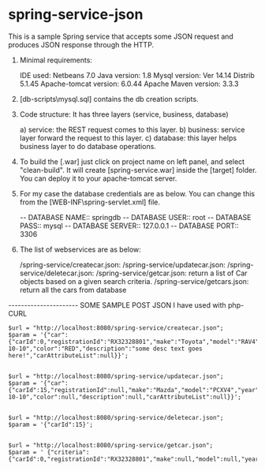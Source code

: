# spring-service-json
This is a sample Spring service that accepts some JSON request and produces JSON response through the HTTP.

1) Minimal requirements:

    IDE used: Netbeans 7.0
    Java version: 1.8
    Mysql version: Ver 14.14 Distrib 5.1.45
    Apache-tomcat version: 6.0.44
    Apache Maven version: 3.3.3


2) [db-scripts\mysql.sql] contains the db creation scripts.

3) Code structure: It has three layers (service, business, database)

    a) service: the REST request comes to this layer.
    b) business: service layer forward the request to this layer.
    c) database: this layer helps business layer to do database operations.
    
4) To build the [.war] just click on project name on left panel, and select "clean-build". It will create [spring-service.war] inside the [target] folder. You can deploy it to your apache-tomcat server.

5) For my case the database credentials are as below. You can change this from the [WEB-INF\spring-servlet.xml] file.

    -- DATABASE NAME:: springdb
    -- DATABASE USER:: root
    -- DATABASE PASS:: mysql
    -- DATABASE SERVER:: 127.0.0.1
    -- DATABASE PORT:: 3306

6) The list of webservices are as below:

    /spring-service/createcar.json:
    /spring-service/updatecar.json:
    /spring-service/deletecar.json:
    /spring-service/getcar.json: return a list of Car objects based on a given search criteria.
    /spring-service/getcars.json: return all the cars from database



---------------------- SOME SAMPLE POST JSON I have used with php-CURL

    $url = "http://localhost:8080/spring-service/createcar.json";
    $param = '{"car":{"carId":0,"registrationId":"RX32328801","make":"Toyota","model":"RAV4","year":"1991-10-10","color":"RED","description":"some desc text goes here!","carAttributeList":null}}';


    $url = "http://localhost:8080/spring-service/updatecar.json";
    $param = '{"car":{"carId":15,"registrationId":null,"make":"Mazda","model":"PCXV4","year":"1999-10-10","color":null,"description":null,"carAttributeList":null}}';
    
    
    $url = "http://localhost:8080/spring-service/deletecar.json";
    $param = '{"carId":15}';
    

    $url = "http://localhost:8080/spring-service/getcar.json";
    $param = ' {"criteria":{"carId":0,"registrationId":"RX32328801","make":null,"model":null,"year":null,"color":null}}';
    
    
